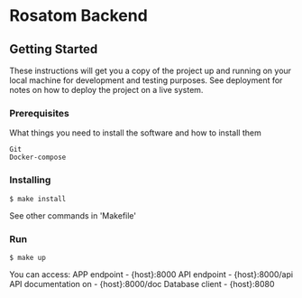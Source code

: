 # Rosatom Backend

## Getting Started

These instructions will get you a copy of the project up and running on your local machine for development and testing purposes. See deployment for notes on how to deploy the project on a live system.

### Prerequisites

What things you need to install the software and how to install them

```
Git
Docker-compose
```
### Installing
```
$ make install
```
See other commands in 'Makefile'

### Run
```
$ make up
```
You can access:
APP endpoint - {host}:8000
API endpoint - {host}:8000/api
API documentation on - {host}:8000/doc
Database client - {host}:8080
